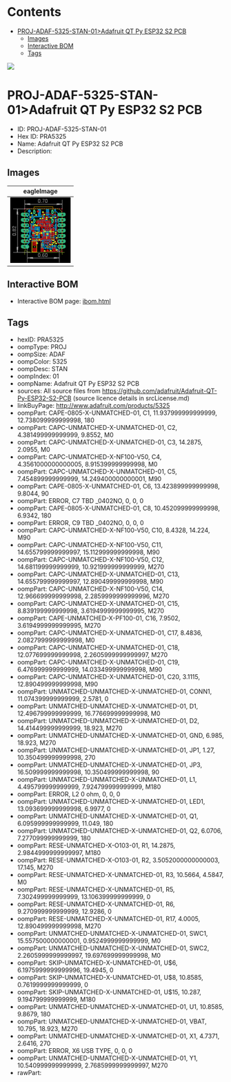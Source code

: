 



Contents
========

* [PROJ-ADAF-5325-STAN-01>Adafruit QT Py ESP32 S2 PCB](#proj-adaf-5325-stan-01adafruit-qt-py-esp32-s2-pcb)
	* [Images](#images)
	* [Interactive BOM](#interactive-bom)
	* [Tags](#tags)
  
![][im]
# PROJ-ADAF-5325-STAN-01>Adafruit QT Py ESP32 S2 PCB

- ID: PROJ-ADAF-5325-STAN-01
- Hex ID: PRA5325
- Name: Adafruit QT Py ESP32 S2 PCB
- Description: 

## Images
  
  

|eagleImage|
| :---: |
|[![eagleImage](eagleImage_140.png)](eagleImage_600.png)|

## Interactive BOM

- Interactive BOM page: [ibom.html](kicad/bom/ibom.html)

## Tags

- hexID: PRA5325
- oompType: PROJ
- oompSize: ADAF
- oompColor: 5325
- oompDesc: STAN
- oompIndex: 01
- oompName: Adafruit QT Py ESP32 S2 PCB
- sources: All source files from https://github.com/adafruit/Adafruit-QT-Py-ESP32-S2-PCB (source licence details in srcLicense.md)
- linkBuyPage: http://www.adafruit.com/products/5325
- oompPart: CAPE-0805-X-UNMATCHED-01, C1, 11.937999999999999, 12.738099999999998, 180
- oompPart: CAPC-UNMATCHED-X-UNMATCHED-01, C2, 4.381499999999999, 9.8552, M0
- oompPart: CAPC-UNMATCHED-X-UNMATCHED-01, C3, 14.2875, 2.0955, M0
- oompPart: CAPC-UNMATCHED-X-NF100-V50, C4, 4.3561000000000005, 8.915399999999998, M0
- oompPart: CAPC-UNMATCHED-X-UNMATCHED-01, C5, 7.454899999999999, 14.249400000000001, M90
- oompPart: CAPE-0805-X-UNMATCHED-01, C6, 13.423899999999998, 9.8044, 90
- oompPart: ERROR, C7 TBD _0402NO, 0, 0, 0
- oompPart: CAPE-0805-X-UNMATCHED-01, C8, 10.452099999999998, 6.9342, 180
- oompPart: ERROR, C9 TBD _0402NO, 0, 0, 0
- oompPart: CAPC-UNMATCHED-X-NF100-V50, C10, 8.4328, 14.224, M90
- oompPart: CAPC-UNMATCHED-X-NF100-V50, C11, 14.655799999999997, 15.112999999999998, M90
- oompPart: CAPC-UNMATCHED-X-NF100-V50, C12, 14.681199999999999, 10.921999999999999, M270
- oompPart: CAPC-UNMATCHED-X-UNMATCHED-01, C13, 14.655799999999997, 12.890499999999998, M90
- oompPart: CAPC-UNMATCHED-X-NF100-V50, C14, 12.966699999999998, 2.2859999999999996, M270
- oompPart: CAPC-UNMATCHED-X-UNMATCHED-01, C15, 8.839199999999998, 3.6194999999999995, M270
- oompPart: CAPE-UNMATCHED-X-PF100-01, C16, 7.9502, 3.6194999999999995, M270
- oompPart: CAPC-UNMATCHED-X-UNMATCHED-01, C17, 8.4836, 2.0827999999999998, M0
- oompPart: CAPC-UNMATCHED-X-UNMATCHED-01, C18, 12.077699999999998, 2.2605999999999997, M270
- oompPart: CAPC-UNMATCHED-X-UNMATCHED-01, C19, 6.476999999999999, 14.033499999999998, M90
- oompPart: CAPC-UNMATCHED-X-UNMATCHED-01, C20, 3.1115, 12.890499999999998, M90
- oompPart: UNMATCHED-UNMATCHED-X-UNMATCHED-01, CONN1, 11.074399999999999, 2.5781, 0
- oompPart: UNMATCHED-UNMATCHED-X-UNMATCHED-01, D1, 12.496799999999999, 16.776699999999998, M0
- oompPart: UNMATCHED-UNMATCHED-X-UNMATCHED-01, D2, 14.414499999999999, 18.923, M270
- oompPart: UNMATCHED-UNMATCHED-X-UNMATCHED-01, GND, 6.985, 18.923, M270
- oompPart: UNMATCHED-UNMATCHED-X-UNMATCHED-01, JP1, 1.27, 10.350499999999998, 270
- oompPart: UNMATCHED-UNMATCHED-X-UNMATCHED-01, JP3, 16.509999999999998, 10.350499999999998, 90
- oompPart: UNMATCHED-UNMATCHED-X-UNMATCHED-01, L1, 4.495799999999999, 7.924799999999999, M180
- oompPart: ERROR, L2 0 ohm, 0, 0, 0
- oompPart: UNMATCHED-UNMATCHED-X-UNMATCHED-01, LED1, 13.093699999999998, 6.9977, 0
- oompPart: UNMATCHED-UNMATCHED-X-UNMATCHED-01, Q1, 6.095999999999999, 11.049, 180
- oompPart: UNMATCHED-UNMATCHED-X-UNMATCHED-01, Q2, 6.0706, 7.277099999999999, 180
- oompPart: RESE-UNMATCHED-X-O103-01, R1, 14.2875, 2.9844999999999997, M180
- oompPart: RESE-UNMATCHED-X-O103-01, R2, 3.5052000000000003, 17.145, M270
- oompPart: RESE-UNMATCHED-X-UNMATCHED-01, R3, 10.5664, 4.5847, M0
- oompPart: RESE-UNMATCHED-X-UNMATCHED-01, R5, 7.302499999999999, 13.106399999999999, 0
- oompPart: RESE-UNMATCHED-X-UNMATCHED-01, R6, 9.270999999999999, 12.9286, 0
- oompPart: RESE-UNMATCHED-X-UNMATCHED-01, R17, 4.0005, 12.890499999999998, M270
- oompPart: UNMATCHED-UNMATCHED-X-UNMATCHED-01, SWC1, 15.557500000000001, 0.9524999999999999, M0
- oompPart: UNMATCHED-UNMATCHED-X-UNMATCHED-01, SWC2, 2.2605999999999997, 19.697699999999998, M0
- oompPart: SKIP-UNMATCHED-X-UNMATCHED-01, U$6, 6.1975999999999996, 19.4945, 0
- oompPart: SKIP-UNMATCHED-X-UNMATCHED-01, U$8, 10.8585, 0.7619999999999999, 0
- oompPart: SKIP-UNMATCHED-X-UNMATCHED-01, U$15, 10.287, 9.194799999999999, M180
- oompPart: UNMATCHED-UNMATCHED-X-UNMATCHED-01, U1, 10.8585, 9.8679, 180
- oompPart: UNMATCHED-UNMATCHED-X-UNMATCHED-01, VBAT, 10.795, 18.923, M270
- oompPart: UNMATCHED-UNMATCHED-X-UNMATCHED-01, X1, 4.7371, 2.6416, 270
- oompPart: ERROR, X6 USB TYPE, 0, 0, 0
- oompPart: UNMATCHED-UNMATCHED-X-UNMATCHED-01, Y1, 10.540999999999999, 2.7685999999999997, M270
- rawPart: 



[im]: eagleImage_450.png
